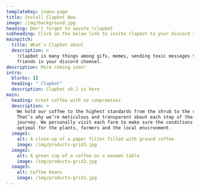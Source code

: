 ```yaml
---
templateKey: index-page
title: Install Clapbot Now
image: /img/background.jpg
heading: Don't forget to upvote !clapbot
subheading: Click on the below link to invite clapbot to your discord server
mainpitch:
  title: What's Clapbot about
  description: >
    !clapbot is many things among gifs, memes, sending toxic messages to your
    friends in your discord channel.
description: More coming soon!
intro:
  blurbs: []
  heading: " Clapbot"
  description: Clapbot v0.1 is here
main:
  heading: Great coffee with no compromises
  description: >
    We hold our coffee to the highest standards from the shrub to the cup.
    That’s why we’re meticulous and transparent about each step of the coffee’s
    journey. We personally visit each farm to make sure the conditions are
    optimal for the plants, farmers and the local environment.
  image1:
    alt: A close-up of a paper filter filled with ground coffee
    image: /img/products-grid3.jpg
  image2:
    alt: A green cup of a coffee on a wooden table
    image: /img/products-grid2.jpg
  image3:
    alt: Coffee beans
    image: /img/products-grid1.jpg
---
```

